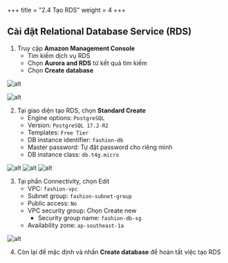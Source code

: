 +++
title = "2.4 Tạo RDS"
weight = 4
+++

## Cài đặt Relational Database Service (RDS) 
1. Truy cập **Amazon Management Console**
    - Tìm kiếm dịch vụ RDS
    - Chọn **Aurora and RDS** từ kết quả tìm kiếm
    - Chọn **Create database**

![alt](/images/preparation/rds-1.png) 

![alt](/images/preparation/rds-2.png)

2. Tại giao diện tạo RDS, chọn **Standard Create**
    - Engine options: `PostgreSQL`
    - Version: `PostgreSQL 17.2-R2`
    - Templates: `Free Tier`
    - DB instance identifier: `fashion-db`
    - Master password: Tự đặt password cho riêng mình
    - DB instance class: `db.t4g.micro`
    
![alt](/images/preparation/rds-3.png)
![alt](/images/preparation/rds-4.png)
![alt](/images/preparation/rds-5.png)

3. Tại phần Connectivity, chọn Edit
    - VPC: `fashion-vpc`
    - Subnet group: `fashion-subnet-group`
    - Public access: `No`
    - VPC security group: Chọn Create new
        - Security group name: `fashion-db-sg`
    - Availability zone: `ap-southeast-1a`

![alt](/images/preparation/rds-6.png)

4. Còn lại để mặc định và nhấn **Create database** để hoàn tất việc tạo RDS